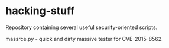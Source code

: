 # hacking-stuff
Repository containing several useful security-oriented scripts.

massrce.py - quick and dirty massive tester for CVE-2015-8562.
